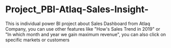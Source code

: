 # Project_PBI-Atlaq-Sales-Insight-
This is individual power BI project about Sales Dashboard from Atlaq Company, you can use other features like "How's Sales Trend in 2019" or "In which month and year we gain maximum revenue", you can also click on specific markets or customers
